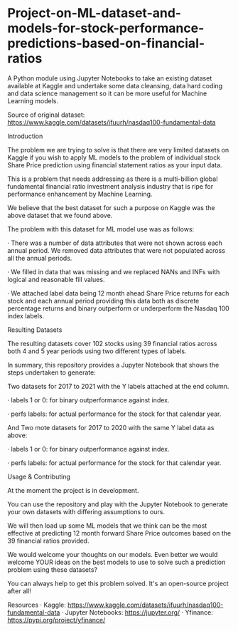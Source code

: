 # Project-on-ML-dataset-and-models-for-stock-performance-predictions-based-on-financial-ratios

A Python module using Jupyter Notebooks to take an existing dataset available at Kaggle and undertake some data cleansing, data hard coding and data science management so it can be more useful for Machine Learning models.

Source of original dataset: https://www.kaggle.com/datasets/ifuurh/nasdaq100-fundamental-data


Introduction

The problem we are trying to solve is that there are very limited datasets on Kaggle if you wish to apply ML models to the problem of individual stock Share Price prediction using financial statement ratios as your input data.

This is a problem that needs addressing as there is a multi-billion global fundamental financial ratio investment analysis industry that is ripe for performance enhancement by Machine Learning.

We believe that the best dataset for such a purpose on Kaggle was the above dataset that we found above.


The problem with this dataset for ML model use was as follows:

· There was a number of data attributes that were not shown across each annual period. We removed data attributes that were not populated across all the annual periods.

· We filled in data that was missing and we replaced NANs and INFs with logical and reasonable fill values.

· We attached label data being 12 month ahead Share Price returns for each stock and each annual period providing this data both as discrete percentage returns and binary outperform or underperform the Nasdaq 100 index labels.


Resulting Datasets

The resulting datasets cover 102 stocks using 39 financial ratios across both 4 and 5 year periods using two different types of labels.

In summary, this repository provides a Jupyter Notebook that shows the steps undertaken to generate:

Two datasets for 2017 to 2021 with the Y labels attached at the end column.

· labels 1 or 0: for binary outperformance against index.

· perfs labels: for actual performance for the stock for that calendar year.

And Two mote datasets for 2017 to 2020 with the same Y label data as above:

· labels 1 or 0: for binary outperformance against index.

· perfs labels: for actual performance for the stock for that calendar year.


Usage & Contributing

At the moment the project is in development.

You can use the repository and play with the Jupyter Notebook to generate your own datasets with differing assumptions to ours.

We will then load up some ML models that we think can be the most effective at predicting 12 month forward Share Price outcomes based on the 39 financial ratios provided.

We would welcome your thoughts on our models. Even better we would welcome YOUR ideas on the best models to use to solve such a prediction problem using these datasets?

You can always help to get this problem solved. It's an open-source project after all!


Resources · Kaggle: https://www.kaggle.com/datasets/ifuurh/nasdaq100-fundamental-data · Jupyter Notebooks: https://jupyter.org/ · Yfinance: https://pypi.org/project/yfinance/
